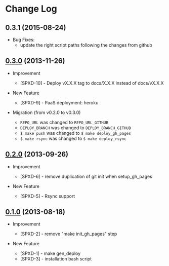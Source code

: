 Change Log
==========

0.3.1 (2015-08-24)
------------------

- Bug Fixes:
    + update the right script paths following the changes from github


[0.3.0][] (2013-11-26)
----------------------

- Improvement
    + [SPXD-10] - Deploy vX.X.X tag to docs/X.X.X instead of docs/vX.X.X

- New Feature
    + [SPXD-9] - PaaS deployment: heroku

- Migration (from v0.2.0 to v0.3.0)
    + `REPO_URL` was changed to `REPO_URL_GITHUB`
    + `DEPLOY_BRANCH` was changed to `DEPLOY_BRANCH_GITHUB`
    + `$ make push` was changed to `$ make deploy_gh_pages`
    + `$ make rsync` was changed to `$ make deploy_rsync`


[0.2.0][] (2013-09-26)
----------------------

- Improvement
    + [SPXD-6] - remove duplication of git init when setup_gh_pages

- New Feature
    + [SPXD-5] - Rsync support


[0.1.0][] (2013-08-18)
----------------------

- Improvement
    + [SPXD-2] - remove "make init_gh_pages" step

- New Feature
    + [SPXD-1] - make gen_deploy
    + [SPXD-3] - installation bash script


[0.1.0]: https://issues.teracy.org/secure/ReleaseNote.jspa?version=10003&styleName=Text&projectId=10405&Create=Create&atl_token=BD5N-YNBS-EHHQ-478Z%7C87dd31199258f9de5ade180582481463461ded32%7Clin

[0.2.0]: https://issues.teracy.org/secure/ReleaseNote.jspa?projectId=10405&version=10004

[0.3.0]: https://issues.teracy.org/secure/ReleaseNote.jspa?projectId=10405&version=10301
